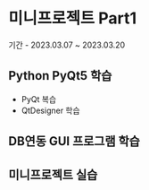 # 미니프로젝트 Part1
기간 - 2023.03.07 ~ 2023.03.20

## Python PyQt5 학습
- PyQt 복습
- QtDesigner 학습

## DB연동 GUI 프로그램 학습

## 미니프로젝트 실습

